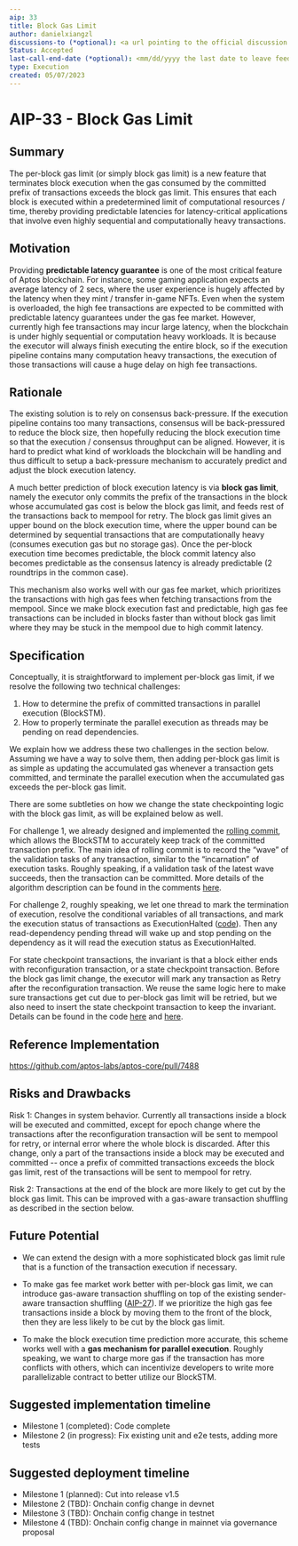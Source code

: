 ```yaml
---
aip: 33
title: Block Gas Limit
author: danielxiangzl
discussions-to (*optional): <a url pointing to the official discussion thread>
Status: Accepted
last-call-end-date (*optional): <mm/dd/yyyy the last date to leave feedbacks and reviews>
type: Execution
created: 05/07/2023
---
```


# AIP-33 - Block Gas Limit
  

## Summary

The per-block gas limit (or simply block gas limit) is a new feature that terminates block execution when the gas consumed by the committed prefix of transactions exceeds the block gas limit. This ensures that each block is executed within a predetermined limit of computational resources / time, thereby providing predictable latencies for latency-critical applications that involve even highly sequential and computationally heavy transactions.

## Motivation

Providing **predictable latency guarantee** is one of the most critical feature of Aptos blockchain. For instance, some gaming application expects an average latency of 2 secs, where the user experience is hugely affected by the latency when they mint / transfer in-game NFTs. Even when the system is overloaded, the high fee transactions are expected to be committed with predictable latency guarantees under the gas fee market. 
However, currently high fee transactions may incur large latency, when the blockchain is under highly sequential or computation heavy workloads. It is because the executor will always finish executing the entire block, so if the execution pipeline contains many computation heavy transactions, the execution of those transactions will cause a huge delay on high fee transactions. 


## Rationale

The existing solution is to rely on consensus back-pressure. If the execution pipeline contains too many transactions, consensus will be back-pressured to reduce the block size, then hopefully reducing the block execution time so that the execution / consensus throughput can be aligned. However, it is hard to predict what kind of workloads the blockchain will be handling and thus difficult to setup a back-pressure mechanism to accurately predict and adjust the block execution latency. 

A much better prediction of block execution latency is via **block gas limit**, namely the executor only commits the prefix of the transactions in the block whose accumulated gas cost is below the block gas limit, and feeds rest of the transactions back to mempool for retry. The block gas limit gives an upper bound on the block execution time, where the upper bound can be determined by sequential transactions that are computationally heavy (consumes execution gas but no storage gas). Once the per-block execution time becomes predictable, the block commit latency also becomes predictable as the consensus latency is already predictable (2 roundtrips in the common case).

This mechanism also works well with our gas fee market, which prioritizes the transactions with high gas fees when fetching transactions from the mempool. Since we make block execution fast and predictable, high gas fee transactions can be included in blocks faster than without block gas limit where they may be stuck in the mempool due to high commit latency.

## Specification

Conceptually, it is straightforward to implement per-block gas limit, if we resolve the following two technical challenges:

1. How to determine the prefix of committed transactions in parallel execution (BlockSTM).
2. How to properly terminate the parallel execution as threads may be pending on read dependencies.

We explain how we address these two challenges in the section below. Assuming we have a way to solve them, then adding per-block gas limit is as simple as updating the accumulated gas whenever a transaction gets committed, and terminate the parallel execution when the accumulated gas exceeds the per-block gas limit. 

There are some subtleties on how we change the state checkpointing logic with the block gas limit, as will be explained below as well.

For challenge 1, we already designed and implemented the [rolling commit](https://github.com/aptos-labs/aptos-core/pull/6079), which allows the BlockSTM to accurately keep track of the committed transaction prefix. The main idea of rolling commit is to record the “wave” of the validation tasks of any transaction, similar to the “incarnation” of execution tasks. Roughly speaking, if a validation task of the latest wave succeeds, then the transaction can be committed. More details of the algorithm description can be found in the comments [here](https://github.com/aptos-labs/aptos-core/blob/main/aptos-move/block-executor/src/scheduler.rs#L133).

For challenge 2, roughly speaking, we let one thread to mark the termination of execution, resolve the conditional variables of all transactions, and mark the execution status of transactions as ExecutionHalted ([code](https://github.com/aptos-labs/aptos-core/blob/daniel-per-block-gas/aptos-move/block-executor/src/scheduler.rs#L548)). Then any read-dependency pending thread will wake up and stop pending on the dependency as it will read the execution status as ExecutionHalted. 

For state checkpoint transactions, the invariant is that a block either ends with reconfiguration transaction, or a state checkpoint transaction. Before the block gas limit change, the executor will mark any transaction as Retry after the reconfiguration transaction. We reuse the same logic here to make sure transactions get cut due to per-block gas limit will be retried, but we also need to insert the state checkpoint transaction to keep the invariant. Details can be found in the code [here](https://github.com/aptos-labs/aptos-core/blob/daniel-per-block-gas/execution/executor/src/components/apply_chunk_output.rs#L139) and [here](https://github.com/aptos-labs/aptos-core/blob/daniel-per-block-gas/consensus/consensus-types/src/executed_block.rs#L122).

## Reference Implementation

https://github.com/aptos-labs/aptos-core/pull/7488

## Risks and Drawbacks

Risk 1: Changes in system behavior. Currently all transactions inside a block will be executed and committed, except for epoch change where the transactions after the reconfiguration transaction will be sent to mempool for retry, or internal error where the whole block is discarded. After this change, only a part of the transactions inside a block may be executed and committed -- once a prefix of committed transactions exceeds the block gas limit, rest of the transactions will be sent to mempool for retry. 

Risk 2: Transactions at the end of the block are more likely to get cut by the block gas limit. This can be improved with a gas-aware transaction shuffling as described in the section below.

## Future Potential

- We can extend the design with a more sophisticated block gas limit rule that is a function of the transaction execution if necessary.

- To make gas fee market work better with per-block gas limit, we can introduce gas-aware transaction shuffling on top of the existing sender-aware transaction shuffling ([AIP-27](https://github.com/aptos-foundation/AIPs/blob/main/aips/aip-27.md)). If we prioritize the high gas fee transactions inside a block by moving them to the front of the block, then they are less likely to be cut by the block gas limit. 

- To make the block execution time prediction more accurate, this scheme works well with a **gas mechanism for parallel execution**. Roughly speaking, we want to charge more gas if the transaction has more conflicts with others, which can incentivize developers to write more parallelizable contract to better utilize our BlockSTM.

## Suggested implementation timeline

- Milestone 1 (completed): Code complete
- Milestone 2 (in progress): Fix existing unit and e2e tests, adding more tests

## Suggested deployment timeline

- Milestone 1 (planned): Cut into release v1.5
- Milestone 2 (TBD): Onchain config change in devnet
- Milestone 3 (TBD): Onchain config change in testnet
- Milestone 4 (TBD): Onchain config change in mainnet via governance proposal
